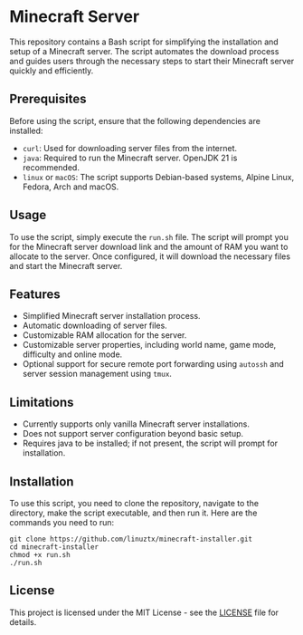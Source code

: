 # Minecraft Server

This repository contains a Bash script for simplifying the installation and setup of a Minecraft server. The script automates the download process and guides users through the necessary steps to start their Minecraft server quickly and efficiently.

## Prerequisites

Before using the script, ensure that the following dependencies are installed:

- `curl`: Used for downloading server files from the internet.
- `java`: Required to run the Minecraft server. OpenJDK 21 is recommended.
- `linux` or `macOS`: The script supports Debian-based systems, Alpine Linux, Fedora, Arch and macOS.

## Usage

To use the script, simply execute the `run.sh` file. The script will prompt you for the Minecraft server download link and the amount of RAM you want to allocate to the server. Once configured, it will download the necessary files and start the Minecraft server.

## Features

- Simplified Minecraft server installation process.
- Automatic downloading of server files.
- Customizable RAM allocation for the server.
- Customizable server properties, including world name, game mode, difficulty and online mode.
- Optional support for secure remote port forwarding using `autossh` and server session management using `tmux`.

## Limitations

- Currently supports only vanilla Minecraft server installations.
- Does not support server configuration beyond basic setup.
- Requires java to be installed; if not present, the script will prompt for installation.

## Installation

To use this script, you need to clone the repository, navigate to the directory, make the script executable, and then run it. Here are the commands you need to run:

```shellscript
git clone https://github.com/linuztx/minecraft-installer.git
cd minecraft-installer
chmod +x run.sh
./run.sh
```

## License

This project is licensed under the MIT License - see the [LICENSE](LICENSE) file for details.
